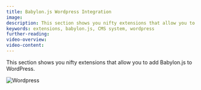 ```yaml
---
title: Babylon.js Wordpress Integration
image: 
description: This section shows you nifty extensions that allow you to add Babylon.js to WordPress.
keywords: extensions, babylon.js, CMS system, wordpress
further-reading:
video-overview:
video-content:
---
```


This section shows you nifty extensions that allow you to add Babylon.js to WordPress.

![Wordpress](https://s.w.org/style/images/about/WordPress-logotype-simplified.png)


